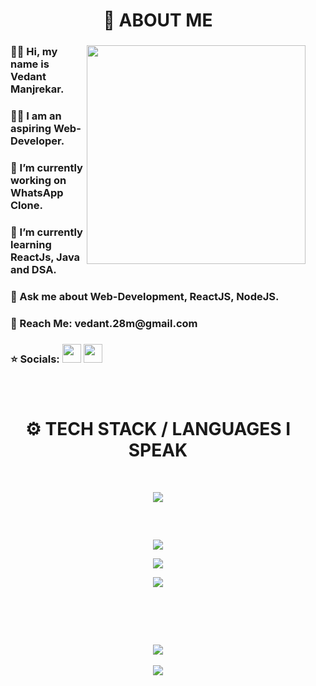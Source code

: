 <h1 align="center" >📃 ABOUT ME</h1>

<div style="margin: 0 1rem">

<img width="350" align="right" src="https://cdn.dribbble.com/users/1708816/screenshots/15637256/media/f9826f0af8a49462f048262a8502035b.gif"/>
  
<h3 align="left"> 🖐🏼 Hi, my name is Vedant Manjrekar. </h3>
    
<h3 align="left"> 👨‍💻 I am an aspiring Web-Developer. </h3>

<h3 align="left"> 🔭 I’m currently working on WhatsApp Clone. </h3>

<h3 align="left"> 🌱 I’m currently learning ReactJs, Java and DSA. </h3>

<h3 align="left"> 💬 Ask me about Web-Development, ReactJS, NodeJS. </h3>
  
<h3 align="left"> 🚀 Reach Me: <b> vedant.28m@gmail.com </b> </h3>
  
<h3 align="left"> ⭐️ Socials:  <img height="30" href="https://twitter.com/vedstwt" src="https://cdn-icons.flaticon.com/png/512/3256/premium/3256013.png?token=exp=1660291327~hmac=91febd2ac49bb4cb65f8bbfc3cfe9845" />
<img height="30" href="https://www.linkedin.com/in/vedant-manjrekar-705707222/" src="https://cdn-icons.flaticon.com/png/512/3536/premium/3536505.png?token=exp=1660291504~hmac=a2aa7fbc254d698c56af1a3fa69616ca" />

<br>
<br>
<br>

<h1 style="text-align:center " align="center" > ⚙ TECH STACK / LANGUAGES I SPEAK</h1>
  
<br>

<p align="center">
  <a href="https://skillicons.dev">
    <img src="https://skillicons.dev/icons?i=html,css,js,react,markdown,vercel,heroku,firebase,express,mui,nodejs,redux,sass,tailwind,mongodb,figma&perline=8" />
  </a>
</p>

<div style= "display: flex; justify-content:center " align="center">

<br>
<br>
  
<div style="margin:2rem">

![](https://github-readme-stats.vercel.app/api?username=Vedant-Manjrekar&theme=chartreuse-dark&hide_border=false&include_all_commits=false&count_private=false)<br />

![](https://github-readme-streak-stats.herokuapp.com/?user=Vedant-Manjrekar&theme=chartreuse-dark&hide_border=false)<br />

![](https://github-readme-stats.vercel.app/api/top-langs/?username=Vedant-Manjrekar&theme=chartreuse-dark&hide_border=false&include_all_commits=false&count_private=false&layout=compact)

</div>

</div>
<br>

<div align="center">

## ![](https://quotes-github-readme.vercel.app/api?type=horizontal&theme=merko)

[![](https://visitcount.itsvg.in/api?id=Vedant-Manjrekar&icon=5&color=6)](https://visitcount.itsvg.in)

</div>
